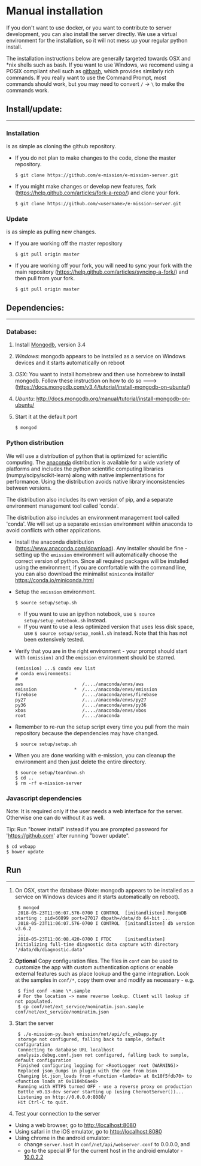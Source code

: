 # Manual installation #

If you don't want to use docker, or you want to contribute to server development, you can also install the server directly. We use a virtual environment for the installation, so it will not mess up your regular python install.

The installation instructions below are generally targeted towards OSX and \*nix shells such as bash. If you want to use Windows, we recomend using a POSIX compliant shell such as [gitbash](https://openhatch.org/missions/windows-setup/install-git-bash), which provides similarly rich commands. If you really want to use the Command Prompt, most commands should work, but you may need to convert `/` -> `\` to make the commands work.


## Install/update: ##
-------------------

### Installation ###
is as simple as cloning the github repository.

- If you do not plan to make changes to the code, clone the master repository.

  ```
  $ git clone https://github.com/e-mission/e-mission-server.git
  ```

- If you might make changes or develop new features, fork (https://help.github.com/articles/fork-a-repo/) and clone your fork.

  ```
  $ git clone https://github.com/<username>/e-mission-server.git
  ```

### Update ###
is as simple as pulling new changes.

- If you are working off the master repository

  ```
  $ git pull origin master
  ```

- If you are working off your fork, you will need to sync your fork with the main repository (https://help.github.com/articles/syncing-a-fork/) and then pull from your fork.

  ```
  $ git pull origin master
  ```

## Dependencies: ##
-------------------

### Database: ###
1. Install [Mongodb](http://www.mongodb.org/), version 3.4
  2. *Windows*: mongodb appears to be installed as a service on Windows devices and it starts automatically on reboot
  3. *OSX*: You want to install homebrew and then use homebrew to install mongodb. Follow these instruction on how to do so ---> (https://docs.mongodb.com/v3.4/tutorial/install-mongodb-on-ubuntu/)
  4. *Ubuntu*: http://docs.mongodb.org/manual/tutorial/install-mongodb-on-ubuntu/

2. Start it at the default port

     `$ mongod`

### Python distribution ###
We will use a distribution of python that is optimized for scientific
computing. The [anaconda](https://store.continuum.io/cshop/anaconda/)
distribution is available for a wide variety of platforms and includes the
python scientific computing libraries (numpy/scipy/scikit-learn) along with
native implementations for performance. Using the distribution avoids native
library inconsistencies between versions.

The distribution also includes its own version of pip, and a separate environment
management tool called 'conda'.

The distribution also includes an environment management tool called 'conda'. We will set up a separate `emission`
environment within anaconda to avoid conflicts with other applications.

- Install the anaconda distribution (https://www.anaconda.com/download). Any
  installer should be fine - setting up the `emission` environment will
  automatically choose the correct version of python. Since all required
  packages will be installed using the environment, if you are comfortable with
  the command line, you can also download the minimalist `miniconda` installer
  https://conda.io/miniconda.html

- Setup the `emission` environment.

  ```
  $ source setup/setup.sh
  ```
  
  - If you want to use an ipython notebook, use `$ source setup/setup_notebook.sh` instead.
  - If you want to use a less optimized version that uses less disk space, use `$ source setup/setup_nomkl.sh` instead. Note that this has not been extensively tested.

- Verify that you are in the right environment - your prompt should start with
  `(emission)` and the `emission` environment should be starred.

  ```
  (emission) ...$ conda env list
  # conda environments:
  #
  aws                      /..../anaconda/envs/aws
  emission              *  /..../anaconda/envs/emission
  firebase                 /..../anaconda/envs/firebase
  py27                     /..../anaconda/envs/py27
  py36                     /..../anaconda/envs/py36
  xbos                     /..../anaconda/envs/xbos
  root                     /..../anaconda
  ```

- Remember to re-run the setup script every time you pull from the main repository because the dependencies may have changed.

  ```
  $ source setup/setup.sh
  ```

- When you are done working with e-mission, you can cleanup the environment and then just delete the entire directory.

  ```
  $ source setup/teardown.sh
  $ cd ..
  $ rm -rf e-mission-server
  ```

### Javascript dependencies ###

Note: It is required only if the user needs a  web interface for the server. Otherwise one can do without it as well.

Tip: Run "bower install" instead if you are prompted password for 'https://github.com' after running "bower update".

    $ cd webapp
    $ bower update

## Run ##
---------

1. On OSX, start the database  (Note: mongodb appears to be installed as a service on Windows devices and it starts automatically on reboot). 

        $ mongod
        2018-05-23T11:06:07.576-0700 I CONTROL  [initandlisten] MongoDB starting : pid=60899 port=27017 dbpath=/data/db 64-bit ...
        2018-05-23T11:06:07.576-0700 I CONTROL  [initandlisten] db version v3.6.2
        ...
        2018-05-23T11:06:08.420-0700 I FTDC     [initandlisten] Initializing full-time diagnostic data capture with directory '/data/db/diagnostic.data'

1. **Optional** Copy configuration files. The files in `conf` can be used to customize the app with custom authentication options or enable external features such as place lookup and the game integration. Look at the samples in `conf/*`, copy them over and modify as necessary - e.g.

        $ find conf -name \*.sample
        # For the location -> name reverse lookup. Client will lookup if not populated.
        $ cp conf/net/ext_service/nominatim.json.sample conf/net/ext_service/nominatim.json

1. Start the server

        $ ./e-mission-py.bash emission/net/api/cfc_webapp.py
        storage not configured, falling back to sample, default configuration
        Connecting to database URL localhost
        analysis.debug.conf.json not configured, falling back to sample, default configuration
        Finished configuring logging for <RootLogger root (WARNING)>
        Replaced json_dumps in plugin with the one from bson
        Changing bt.json_loads from <function <lambda> at 0x10f5fdb70> to <function loads at 0x1104b6ae8>
        Running with HTTPS turned OFF - use a reverse proxy on production
        Bottle v0.13-dev server starting up (using CherootServer())...
        Listening on http://0.0.0.0:8080/
        Hit Ctrl-C to quit.

1. Test your connection to the server
  * Using a web browser, go to [http://localhost:8080](http://localhost:8080)
  * Using safari in the iOS emulator, go to [http://localhost:8080](http://localhost:8080)
  * Using chrome in the android emulator:
    * change `server.host` in `conf/net/api/webserver.conf` to 0.0.0.0, and 
    * go to the special IP for the current host in the android emulator - [10.0.2.2](https://developer.android.com/tools/devices/emulator.html#networkaddresses)


